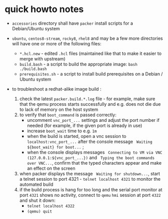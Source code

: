 # quick howto notes

 * `accessories` directory shall have `packer` install scripts for a Debian/Ubuntu system
 * `ubuntu`, `centos8-stream`, `rocky8`, `rhel8` and may be a few more directories will have one or more of the following files:
   * `*.hcl.new` - edited `.hcl` files (maintained like that to make it easier to merge with upstream)
   * `build.bash` - a script to build the appropriate image: `bash ./build.bash`
   * `prerequisites.sh` - a script to install build prerequisites on a Debian / Ubuntu system

 * to troubleshoot a redhat-alike image build :
   1. check the latest `packer.build.*.log` file - for example, make sure that the qemu process starts successfully and e.g. does not die due to lack of memory on the host system
   2. to verify that `boot_command` is passed correctly: 
      * uncomment `vnc_port_...` settings and adjust the port number if needed (for example, if the given port is already in use)
      * increase  `boot_wait` time to e.g. `1m`
      * when the build is started, open a vnc session to `localhost:vnc_port_...` after the console message ` Waiting ${boot_wait} for boot...` ;
      * when the console displays messages ` Connecting to VM via VNC (127.0.0.1:${vnc_port_...})` and ` Typing the boot commands over VNC...`, confirm that the typed characters appear and make an effect on the screen
   3. when packer displays the message ` Waiting for shutdown...`, start a telnet session to port 4321 - `telnet localhost 4321` to monitor the automated build
   4. if the build process is hang for too long and the serial port monitor at port `4321` shows no activity, connect to `qemu` `hmi` session at port `4322` and shut it down:
      * `telnet localhost 4322`
      * `(qemu) quit`
